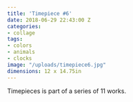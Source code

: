 ```yaml
---
title: 'Timepiece #6'
date: 2018-06-29 22:43:00 Z
categories:
- collage
tags:
- colors
- animals
- clocks
image: "/uploads/timepiece6.jpg"
dimensions: 12 x 14.75in
---
```


Timepieces is part of a series of 11 works.